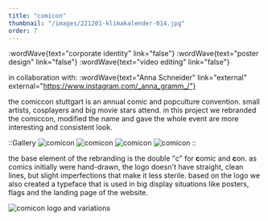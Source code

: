 ```yaml
---
title: "comicon"
thumbnail: "/images/221201-klimakalender-014.jpg"
order: 7
---
```


:wordWave{text="corporate identity" link="false"}
:wordWave{text="poster design" link="false"}
:wordWave{text="video editing" link="false"}

in collaboration with:
:wordWave{text="Anna Schneider" link="external" external="https://www.instagram.com/_anna_gramm_/"}

the comiccon stuttgart is an annual comic and popculture convention. small artists, cosplayers and big movie stars attend. in this project we rebranded the comiccon, modified the name and gave the whole event are more interesting and consistent look.

::Gallery
![comicon](/images/comicon/240130-erscheinungsbild-003.jpg)
![comicon](/images/comicon/240130-erscheinungsbild-011.jpg)
![comicon](/images/comicon/240130-erscheinungsbild-018.jpg)
![comicon](/images/comicon/240130-erscheinungsbild-034.jpg)
::

the base element of the rebranding is the double "c" for **c**omic and **c**on. as comics initially were hand-drawn, the logo doesn't have straight, clean lines, but slight imperfections that make it less sterile.
based on the logo we also created a typeface that is used in big display situations like posters, flags and the landing page of the website.

![comicon logo and variations](/images/comicon/Anwendungen-15.png)